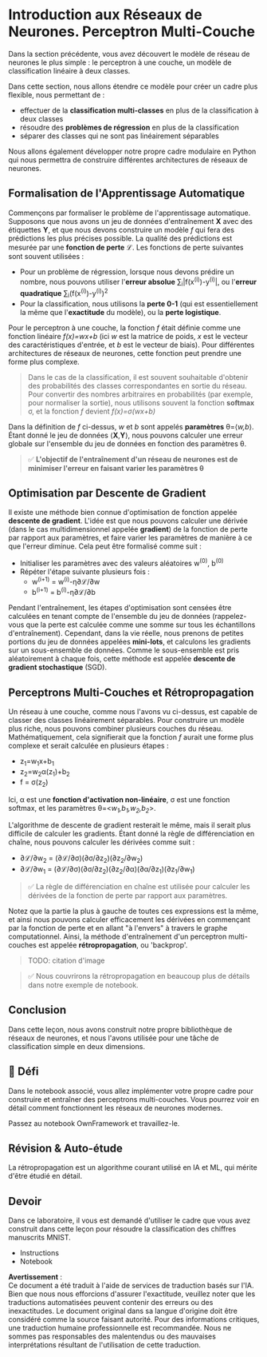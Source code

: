 # Introduction aux Réseaux de Neurones. Perceptron Multi-Couche

Dans la section précédente, vous avez découvert le modèle de réseau de neurones le plus simple : le perceptron à une couche, un modèle de classification linéaire à deux classes.

Dans cette section, nous allons étendre ce modèle pour créer un cadre plus flexible, nous permettant de :

* effectuer de la **classification multi-classes** en plus de la classification à deux classes
* résoudre des **problèmes de régression** en plus de la classification
* séparer des classes qui ne sont pas linéairement séparables

Nous allons également développer notre propre cadre modulaire en Python qui nous permettra de construire différentes architectures de réseaux de neurones.

## Formalisation de l'Apprentissage Automatique

Commençons par formaliser le problème de l'apprentissage automatique. Supposons que nous avons un jeu de données d'entraînement **X** avec des étiquettes **Y**, et que nous devons construire un modèle *f* qui fera des prédictions les plus précises possible. La qualité des prédictions est mesurée par une **fonction de perte** ℒ. Les fonctions de perte suivantes sont souvent utilisées :

* Pour un problème de régression, lorsque nous devons prédire un nombre, nous pouvons utiliser l'**erreur absolue** ∑<sub>i</sub>|f(x<sup>(i)</sup>)-y<sup>(i)</sup>|, ou l'**erreur quadratique** ∑<sub>i</sub>(f(x<sup>(i)</sup>)-y<sup>(i)</sup>)<sup>2</sup>
* Pour la classification, nous utilisons la **perte 0-1** (qui est essentiellement la même que l'**exactitude** du modèle), ou la **perte logistique**.

Pour le perceptron à une couche, la fonction *f* était définie comme une fonction linéaire *f(x)=wx+b* (ici *w* est la matrice de poids, *x* est le vecteur des caractéristiques d'entrée, et *b* est le vecteur de biais). Pour différentes architectures de réseaux de neurones, cette fonction peut prendre une forme plus complexe.

> Dans le cas de la classification, il est souvent souhaitable d'obtenir des probabilités des classes correspondantes en sortie du réseau. Pour convertir des nombres arbitraires en probabilités (par exemple, pour normaliser la sortie), nous utilisons souvent la fonction **softmax** σ, et la fonction *f* devient *f(x)=σ(wx+b)*

Dans la définition de *f* ci-dessus, *w* et *b* sont appelés **paramètres** θ=⟨*w,b*⟩. Étant donné le jeu de données ⟨**X**,**Y**⟩, nous pouvons calculer une erreur globale sur l'ensemble du jeu de données en fonction des paramètres θ.

> ✅ **L'objectif de l'entraînement d'un réseau de neurones est de minimiser l'erreur en faisant varier les paramètres θ**

## Optimisation par Descente de Gradient

Il existe une méthode bien connue d'optimisation de fonction appelée **descente de gradient**. L'idée est que nous pouvons calculer une dérivée (dans le cas multidimensionnel appelée **gradient**) de la fonction de perte par rapport aux paramètres, et faire varier les paramètres de manière à ce que l'erreur diminue. Cela peut être formalisé comme suit :

* Initialiser les paramètres avec des valeurs aléatoires w<sup>(0)</sup>, b<sup>(0)</sup>
* Répéter l'étape suivante plusieurs fois :
    - w<sup>(i+1)</sup> = w<sup>(i)</sup>-η∂ℒ/∂w
    - b<sup>(i+1)</sup> = b<sup>(i)</sup>-η∂ℒ/∂b

Pendant l'entraînement, les étapes d'optimisation sont censées être calculées en tenant compte de l'ensemble du jeu de données (rappelez-vous que la perte est calculée comme une somme sur tous les échantillons d'entraînement). Cependant, dans la vie réelle, nous prenons de petites portions du jeu de données appelées **mini-lots**, et calculons les gradients sur un sous-ensemble de données. Comme le sous-ensemble est pris aléatoirement à chaque fois, cette méthode est appelée **descente de gradient stochastique** (SGD).

## Perceptrons Multi-Couches et Rétropropagation

Un réseau à une couche, comme nous l'avons vu ci-dessus, est capable de classer des classes linéairement séparables. Pour construire un modèle plus riche, nous pouvons combiner plusieurs couches du réseau. Mathématiquement, cela signifierait que la fonction *f* aurait une forme plus complexe et serait calculée en plusieurs étapes :
* z<sub>1</sub>=w<sub>1</sub>x+b<sub>1</sub>
* z<sub>2</sub>=w<sub>2</sub>α(z<sub>1</sub>)+b<sub>2</sub>
* f = σ(z<sub>2</sub>)

Ici, α est une **fonction d'activation non-linéaire**, σ est une fonction softmax, et les paramètres θ=<*w<sub>1</sub>,b<sub>1</sub>,w<sub>2</sub>,b<sub>2</sub>*>.

L'algorithme de descente de gradient resterait le même, mais il serait plus difficile de calculer les gradients. Étant donné la règle de différenciation en chaîne, nous pouvons calculer les dérivées comme suit :

* ∂ℒ/∂w<sub>2</sub> = (∂ℒ/∂σ)(∂σ/∂z<sub>2</sub>)(∂z<sub>2</sub>/∂w<sub>2</sub>)
* ∂ℒ/∂w<sub>1</sub> = (∂ℒ/∂σ)(∂σ/∂z<sub>2</sub>)(∂z<sub>2</sub>/∂α)(∂α/∂z<sub>1</sub>)(∂z<sub>1</sub>/∂w<sub>1</sub>)

> ✅ La règle de différenciation en chaîne est utilisée pour calculer les dérivées de la fonction de perte par rapport aux paramètres.

Notez que la partie la plus à gauche de toutes ces expressions est la même, et ainsi nous pouvons calculer efficacement les dérivées en commençant par la fonction de perte et en allant "à l'envers" à travers le graphe computationnel. Ainsi, la méthode d'entraînement d'un perceptron multi-couches est appelée **rétropropagation**, ou 'backprop'.

> TODO: citation d'image

> ✅ Nous couvrirons la rétropropagation en beaucoup plus de détails dans notre exemple de notebook.

## Conclusion

Dans cette leçon, nous avons construit notre propre bibliothèque de réseaux de neurones, et nous l'avons utilisée pour une tâche de classification simple en deux dimensions.

## 🚀 Défi

Dans le notebook associé, vous allez implémenter votre propre cadre pour construire et entraîner des perceptrons multi-couches. Vous pourrez voir en détail comment fonctionnent les réseaux de neurones modernes.

Passez au notebook OwnFramework et travaillez-le.

## Révision & Auto-étude

La rétropropagation est un algorithme courant utilisé en IA et ML, qui mérite d'être étudié en détail.

## Devoir

Dans ce laboratoire, il vous est demandé d'utiliser le cadre que vous avez construit dans cette leçon pour résoudre la classification des chiffres manuscrits MNIST.

* Instructions
* Notebook

**Avertissement** :  
Ce document a été traduit à l'aide de services de traduction basés sur l'IA. Bien que nous nous efforcions d'assurer l'exactitude, veuillez noter que les traductions automatisées peuvent contenir des erreurs ou des inexactitudes. Le document original dans sa langue d'origine doit être considéré comme la source faisant autorité. Pour des informations critiques, une traduction humaine professionnelle est recommandée. Nous ne sommes pas responsables des malentendus ou des mauvaises interprétations résultant de l'utilisation de cette traduction.